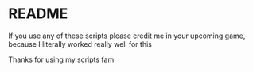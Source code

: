 # README

If you use any of these scripts please credit me in your upcoming game, because I literally worked really well for this

Thanks for using my scripts fam
